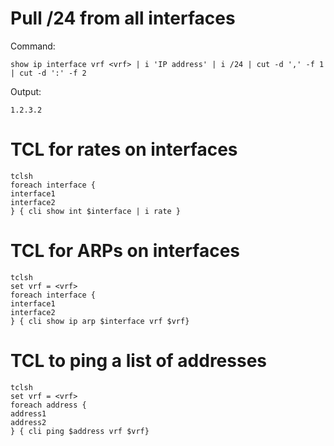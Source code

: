 # Pull /24 from all interfaces

Command:

```
show ip interface vrf <vrf> | i 'IP address' | i /24 | cut -d ',' -f 1 | cut -d ':' -f 2
```

Output:

```
1.2.3.2
```

# TCL for rates on interfaces

```
tclsh
foreach interface {
interface1
interface2
} { cli show int $interface | i rate }
```

# TCL for ARPs on interfaces

```
tclsh
set vrf = <vrf>
foreach interface {
interface1
interface2
} { cli show ip arp $interface vrf $vrf}
```

# TCL to ping a list of addresses

```
tclsh
set vrf = <vrf>
foreach address {
address1
address2
} { cli ping $address vrf $vrf}
```
